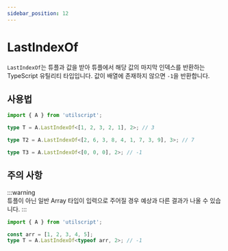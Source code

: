 ```yaml
---
sidebar_position: 12
---
```


# LastIndexOf

`LastIndexOf`는 튜플과 값을 받아 튜플에서 해당 값의 마지막 인덱스를 반환하는 TypeScript 유틸리티 타입입니다. 값이 배열에 존재하지 않으면 `-1`을 반환합니다.

## 사용법

```ts
import { A } from 'utilscript';

type T = A.LastIndexOf<[1, 2, 3, 2, 1], 2>; // 3

type T2 = A.LastIndexOf<[2, 6, 3, 8, 4, 1, 7, 3, 9], 3>; // 7

type T3 = A.LastIndexOf<[0, 0, 0], 2>; // -1
```

## 주의 사항

:::warning  
튜플이 아닌 일반 Array 타입이 입력으로 주어질 경우 예상과 다른 결과가 나올 수 있습니다.
:::

```ts
import { A } from 'utilscript';

const arr = [1, 2, 3, 4, 5];
type T = A.LastIndexOf<typeof arr, 2>; // -1
```

